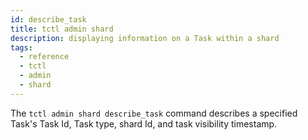```yaml
---
id: describe_task
title: tctl admin shard
description: displaying information on a Task within a shard
tags:
  - reference
  - tctl
  - admin
  - shard
---
```


The `tctl admin shard describe_task` command describes a specified Task's Task Id, Task type, shard Id, and task visibility timestamp.